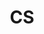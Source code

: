 ---
title: "CS"
description: "地基决定高度"
slug: "打牢基础，掌控未来"
image: "https://cdn.jsdelivr.net/gh/howie6879/oss/uPic/technology-792180_1920.jpg"
style:
    background: "#2a9d8f"
    color: "#fff"
---